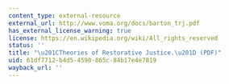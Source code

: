 ```yaml
---
content_type: external-resource
external_url: http://www.voma.org/docs/barton_trj.pdf
has_external_license_warning: true
license: https://en.wikipedia.org/wiki/All_rights_reserved
status: ''
title: "\u201CTheories of Restorative Justice.\u201D (PDF)"
uid: 61df7712-b4d5-4590-865c-84b17e4e7819
wayback_url: ''
---
```

